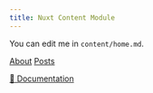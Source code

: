 ```yaml
---
title: Nuxt Content Module
---
```


You can edit me in <code>content/home.md</code>.

[About](/about)
[Posts](/posts)

[📖 Documentation](https://content.nuxtjs.org)
